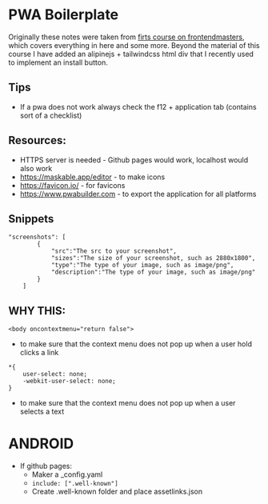 # PWA Boilerplate

Originally these notes were taken from [firts course on frontendmasters](https://frontendmasters.com/courses/pwas/), which covers everything in here and some more. Beyond the material of this course I have added an alipinejs + tailwindcss html div that I recently used to implement an install button.


## Tips
- If a pwa does not work always check the f12 + application tab (contains sort of a checklist)

## Resources:
- HTTPS server is needed - Github pages would work, localhost would also work
- https://maskable.app/editor - to make icons
- https://favicon.io/ - for favicons
- https://www.pwabuilder.com - to export the application for all platforms

## Snippets
```
"screenshots": [
        {
            "src":"The src to your screenshot",
            "sizes":"The size of your screenshot, such as 2880x1800",
            "type":"The type of your image, such as image/png",
            "description":"The type of your image, such as image/png"
        }
    ]
```

## WHY THIS:
`<body oncontextmenu="return false">`
- to make sure that the context menu does not pop up when a user hold clicks a link

```
*{
    user-select: none;
    -webkit-user-select: none;
}
```
- to make sure that the context menu does not pop up when a user selects a text


# ANDROID
- If github pages:
    - Maker a  _config.yaml
    - `include: [".well-known"]`
    - Create .well-known folder and place assetlinks.json






